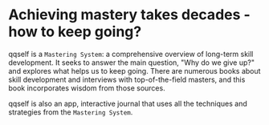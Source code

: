 # Achieving mastery takes decades - how to keep going?

qqself is a `Mastering System`: a comprehensive overview of long-term skill development. It seeks to answer the main question, "Why do we give up?" and explores what helps us to keep going. There are numerous books about skill development and interviews with top-of-the-field masters, and this book incorporates wisdom from those sources.

qqself is also an app, interactive journal that uses all the techniques and strategies from the `Mastering System`.
